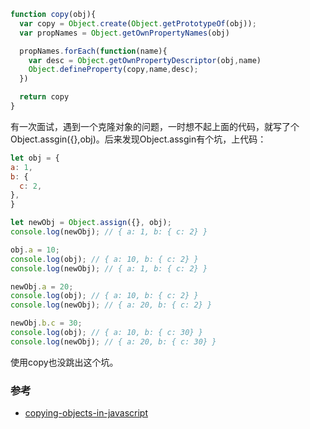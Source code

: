 ```js
function copy(obj){
  var copy = Object.create(Object.getPrototypeOf(obj));
  var propNames = Object.getOwnPropertyNames(obj)

  propNames.forEach(function(name){
    var desc = Object.getOwnPropertyDescriptor(obj,name)
    Object.defineProperty(copy,name,desc);
  })

  return copy
}

```

有一次面试，遇到一个克隆对象的问题，一时想不起上面的代码，就写了个Object.assgin({},obj)。后来发现Object.assgin有个坑，上代码：
  ```js
  let obj = {
  a: 1,
  b: {
    c: 2,
  },
}

let newObj = Object.assign({}, obj);
console.log(newObj); // { a: 1, b: { c: 2} }

obj.a = 10;
console.log(obj); // { a: 10, b: { c: 2} }
console.log(newObj); // { a: 1, b: { c: 2} }

newObj.a = 20;
console.log(obj); // { a: 10, b: { c: 2} }
console.log(newObj); // { a: 20, b: { c: 2} }

newObj.b.c = 30;
console.log(obj); // { a: 10, b: { c: 30} }
console.log(newObj); // { a: 20, b: { c: 30} }
  ```

  使用copy也没跳出这个坑。


  ### 参考
  * [copying-objects-in-javascript](https://scotch.io/bar-talk/copying-objects-in-javascript)
